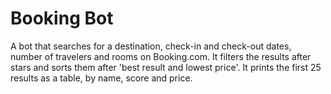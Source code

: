 # Booking Bot

A bot that searches for a destination, check-in and check-out dates, number of travelers and rooms on Booking.com. It filters the results after stars and sorts them after 'best result and lowest price'. It prints the first 25 results as a table, by name, score and price.
